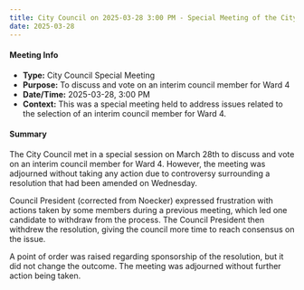```yaml
---
title: City Council on 2025-03-28 3:00 PM - Special Meeting of the City Council
date: 2025-03-28
---
```

#### Meeting Info
* **Type:** City Council Special Meeting
* **Purpose:** To discuss and vote on an interim council member for Ward 4
* **Date/Time:** 2025-03-28, 3:00 PM
* **Context:** This was a special meeting held to address issues related to the selection of an interim council member for Ward 4.

#### Summary
The City Council met in a special session on March 28th to discuss and vote on an interim council member for Ward 4. However, the meeting was adjourned without taking any action due to controversy surrounding a resolution that had been amended on Wednesday.

Council President (corrected from Noecker) expressed frustration with actions taken by some members during a previous meeting, which led one candidate to withdraw from the process. The Council President then withdrew the resolution, giving the council more time to reach consensus on the issue.

A point of order was raised regarding sponsorship of the resolution, but it did not change the outcome. The meeting was adjourned without further action being taken.

